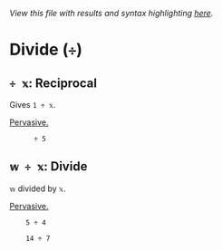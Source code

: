 *View this file with results and syntax highlighting [here](https://mlochbaum.github.io/BQN/help/reciprocal_divide.html).*

# Divide (`÷`)
    
## `÷ 𝕩`: Reciprocal  
    
Gives `1 ÷ 𝕩`.
    
[Pervasive.](../doc/arithmetic.md#pervasion)
    
          ÷ 5

    
    
## `𝕨 ÷ 𝕩`: Divide
    
`𝕨` divided by `𝕩`.
    
[Pervasive.](../doc/arithmetic.md#pervasion)

        5 ÷ 4

        14 ÷ 7
    

    

